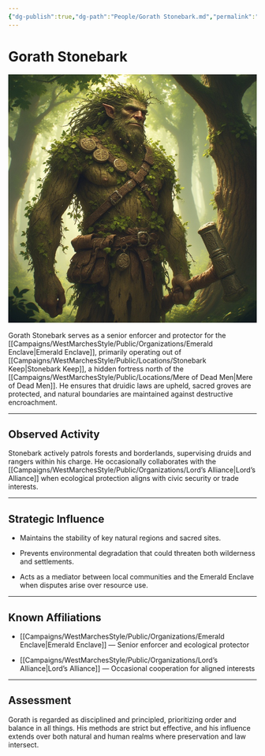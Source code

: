 ```yaml
---
{"dg-publish":true,"dg-path":"People/Gorath Stonebark.md","permalink":"/people/gorath-stonebark/","tags":["NPC","EmeraldEnclave"],"dgShowFileTree":true}
---
```


# **Gorath Stonebark**

![Gorath_Stonebark.jpg](/img/user/_assets/WestMarchesStyle/NPC%20Portraits/Gorath_Stonebark.jpg)

Gorath Stonebark serves as a senior enforcer and protector for the [[Campaigns/WestMarchesStyle/Public/Organizations/Emerald Enclave\|Emerald Enclave]], primarily operating out of [[Campaigns/WestMarchesStyle/Public/Locations/Stonebark Keep\|Stonebark Keep]], a hidden fortress north of the [[Campaigns/WestMarchesStyle/Public/Locations/Mere of Dead Men\|Mere of Dead Men]]. He ensures that druidic laws are upheld, sacred groves are protected, and natural boundaries are maintained against destructive encroachment.

---

## Observed Activity

Stonebark actively patrols forests and borderlands, supervising druids and rangers within his charge. He occasionally collaborates with the [[Campaigns/WestMarchesStyle/Public/Organizations/Lord’s Alliance\|Lord’s Alliance]] when ecological protection aligns with civic security or trade interests.

---

## Strategic Influence

- Maintains the stability of key natural regions and sacred sites.
    
- Prevents environmental degradation that could threaten both wilderness and settlements.
    
- Acts as a mediator between local communities and the Emerald Enclave when disputes arise over resource use.
    

---

## Known Affiliations

- [[Campaigns/WestMarchesStyle/Public/Organizations/Emerald Enclave\|Emerald Enclave]] — Senior enforcer and ecological protector
    
- [[Campaigns/WestMarchesStyle/Public/Organizations/Lord’s Alliance\|Lord’s Alliance]] — Occasional cooperation for aligned interests
    

---

## Assessment

Gorath is regarded as disciplined and principled, prioritizing order and balance in all things. His methods are strict but effective, and his influence extends over both natural and human realms where preservation and law intersect.